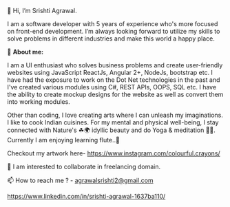 👋 Hi, I’m Srishti Agrawal.

I am a software developer with 5 years of experience who's more focused on front-end development. I’m always looking forward to utilize my skills to solve problems in different industries and make this world a happy place. 

🌱 **About me:** 

I am a UI enthusiast who solves business problems and create user-friendly websites using JavaScript ReactJs, Angular 2+, NodeJs, bootstrap etc. I have had the exposure to work on the Dot Net technologies in the past and I've created various modules using C#, REST APIs, OOPS, SQL etc. I have the ability to create mockup designs for the website as well as convert them into working modules.  

Other than coding, I love creating arts where I can unleash my imaginations. I like to cook Indian cuisines. For my mental and physical well-being, I stay connected with Nature's ☘🌍 idyllic beauty and do Yoga & meditation 🧘‍♀. Currently I am enjoying learning flute..🎵

Checkout my artwork here- https://www.instagram.com/colourful.crayons/

💞️ I am interested to collaborate in freelancing domain.

📫 How to reach me ? - agrawalsrishti2@gmail.com

https://www.linkedin.com/in/srishti-agrawal-1637ba110/


<!---
srishtiagrawal/srishtiagrawal is a ✨ special ✨ repository because its `README.md` (this file) appears on your GitHub profile.
You can click the Preview link to take a look at your changes.
--->
